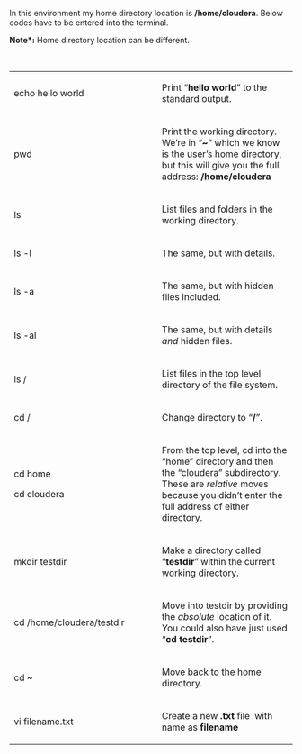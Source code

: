 <p>In this environment my home directory location is&nbsp;<strong>/home/cloudera</strong>. Below codes have to be entered into the terminal.</p>
<p><strong>Note*:</strong> Home directory location can be different.&nbsp;</p>
<p>&nbsp;</p>
<table>
<tbody>
<tr>
<td width="312">
<p>echo hello world</p>
</td>
<td width="312">
<p>Print &ldquo;<strong>hello world</strong>&rdquo; to the standard output.</p>
</td>
</tr>
<tr>
<td width="312">
<p>pwd</p>
</td>
<td width="312">
<p>Print the working directory.&nbsp; We&rsquo;re in &ldquo;<strong>~</strong>&rdquo; which we know is the user&rsquo;s home directory, but this will give you the full address: <strong>/home/cloudera</strong></p>
</td>
</tr>
<tr>
<td width="312">
<p>ls</p>
</td>
<td width="312">
<p>List files and folders in the working directory.</p>
</td>
</tr>
<tr>
<td width="312">
<p>ls -l</p>
</td>
<td width="312">
<p>The same, but with details.</p>
</td>
</tr>
<tr>
<td width="312">
<p>ls -a</p>
</td>
<td width="312">
<p>The same, but with hidden files included.</p>
</td>
</tr>
<tr>
<td width="312">
<p>ls -al</p>
</td>
<td width="312">
<p>The same, but with details <em>and</em> hidden files.</p>
</td>
</tr>
<tr>
<td width="312">
<p>ls /</p>
</td>
<td width="312">
<p>List files in the top level directory of the file system.</p>
</td>
</tr>
<tr>
<td width="312">
<p>cd /</p>
</td>
<td width="312">
<p>Change directory to &ldquo;<strong>/</strong>&rdquo;.</p>
</td>
</tr>
<tr>
<td width="312">
<p>cd home</p>
<p>cd cloudera</p>
</td>
<td width="312">
<p>From the top level, cd into the &ldquo;home&rdquo; directory and then the &ldquo;cloudera&rdquo; subdirectory.&nbsp; These are <em>relative</em> moves because you didn&rsquo;t enter the full address of either directory.</p>
</td>
</tr>
<tr>
<td width="312">
<p>mkdir testdir</p>
</td>
<td width="312">
<p>Make a directory called &ldquo;<strong>testdir</strong>&rdquo; within the current working directory.</p>
</td>
</tr>
<tr>
<td width="312">
<p>cd /home/cloudera/testdir</p>
</td>
<td width="312">
<p>Move into testdir by providing the <em>absolute</em> location of it.&nbsp; You could also have just used &ldquo;<strong>cd testdir</strong>&rdquo;.</p>
</td>
</tr>
<tr>
<td width="312">
<p>cd ~</p>
</td>
<td width="312">
<p>Move back to the home directory.</p>
</td>
</tr>
<tr>
<td width="312">
<p>vi filename.txt</p>
</td>
<td width="312">
<p>Create a new <strong>.txt</strong> file&nbsp; with name as <strong>filename</strong>&nbsp;</p>
</td>
</tr>
</tbody>
</table>
